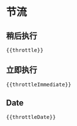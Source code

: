 # 节流

<script setup>
import Throttle from '../../components/Throttle.vue'
import {throttle,throttleImmediate,throttleDate} from './throttle.js'

</script>

## 稍后执行

<pre>{{throttle}}</pre>

## 立即执行

<pre>{{throttleImmediate}}</pre>

## Date

<pre>{{throttleDate}}</pre>

<Throttle />
